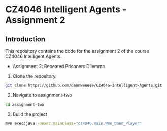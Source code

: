 # CZ4046 Intelligent Agents - Assignment 2

## Introduction

This repository contains the code for the assignment 2 of the course CZ4046 Intelligent Agents.

- Assignment 2: Repeated Prisoners Dilemma

1. Clone the repository.

```bash
git clone https://github.com/dannweeeee/CZ4046-Intelligent-Agents.git
```

2. Navigate to assignment-two

```bash
cd assignment-two
```

3. Build the project

```bash
mvn exec:java -Dexec.mainClass="cz4046.main.Wee_Dann_Player"
```
